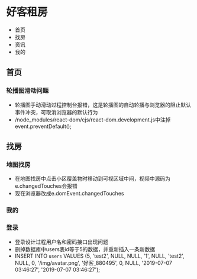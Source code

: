 # 好客租房
- 首页
- 找房
- 资讯
- 我的

## 首页
### 轮播图滑动问题
- 轮播图手动滑动过程控制台报错，这是轮播图的自动轮播与浏览器的阻止默认事件冲突，可取消浏览器的默认行为
- /node_modules/react-dom/cjs/react-dom.development.js中注掉event.preventDefault();

## 找房
### 地图找房
- 在地图找房中点击小区覆盖物时移动到可视区域中间，视频中源码为e.changedTouches会报错
- 现在浏览器改成e.domEvent.changedTouches

### 我的
### 登录
- 登录设计过程用户名和密码接口出现问题
- 删掉数据库中users表id等于5的数据，并重新插入一条新数据
- INSERT INTO `users` VALUES (5, 'test2', NULL, NULL, '1', NULL, 'test2', NULL, 0, '/img/avatar.png', '好客_880495', 0, NULL, '2019-07-07 03:46:27', '2019-07-07 03:46:27');